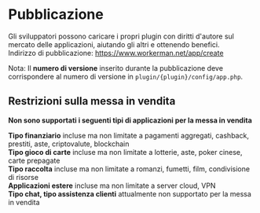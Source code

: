 # Pubblicazione

Gli sviluppatori possono caricare i propri plugin con diritti d'autore sul mercato delle applicazioni, aiutando gli altri e ottenendo benefici.  
Indirizzo di pubblicazione: https://www.workerman.net/app/create  

Nota: Il **numero di versione** inserito durante la pubblicazione deve corrispondere al numero di versione in `plugin/{plugin}/config/app.php`.

## Restrizioni sulla messa in vendita
**Non sono supportati i seguenti tipi di applicazioni per la messa in vendita**  

**Tipo finanziario** incluse ma non limitate a pagamenti aggregati, cashback, prestiti, aste, criptovalute, blockchain  
**Tipo gioco di carte** incluse ma non limitate a lotterie, aste, poker cinese, carte prepagate  
**Tipo raccolta** incluse ma non limitate a romanzi, fumetti, film, condivisione di risorse  
**Applicazioni estere** incluse ma non limitate a server cloud, VPN   
**Tipo chat, tipo assistenza clienti** attualmente non supportato per la messa in vendita
